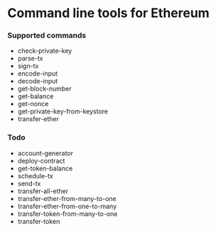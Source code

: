 Command line tools for Ethereum
==========================

### Supported commands
* check-private-key
* parse-tx
* sign-tx
* encode-input
* decode-input
* get-block-number
* get-balance
* get-nonce
* get-private-key-from-keystore
* transfer-ether

### Todo
* account-generator
* deploy-contract
* get-token-balance
* schedule-tx
* send-tx
* transfer-all-ether
* transfer-ether-from-many-to-one
* transfer-ether-from-one-to-many
* transfer-token-from-many-to-one
* transfer-token
